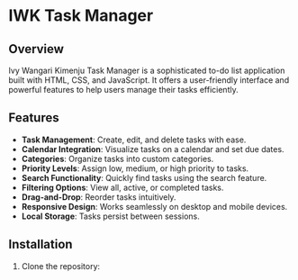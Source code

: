 # IWK Task Manager

## Overview
Ivy Wangari Kimenju Task Manager is a sophisticated to-do list application built with HTML, CSS, and JavaScript. It offers a user-friendly interface and powerful features to help users manage their tasks efficiently.

## Features
- **Task Management**: Create, edit, and delete tasks with ease.
- **Calendar Integration**: Visualize tasks on a calendar and set due dates.
- **Categories**: Organize tasks into custom categories.
- **Priority Levels**: Assign low, medium, or high priority to tasks.
- **Search Functionality**: Quickly find tasks using the search feature.
- **Filtering Options**: View all, active, or completed tasks.
- **Drag-and-Drop**: Reorder tasks intuitively.
- **Responsive Design**: Works seamlessly on desktop and mobile devices.
- **Local Storage**: Tasks persist between sessions.

## Installation
1. Clone the repository:
